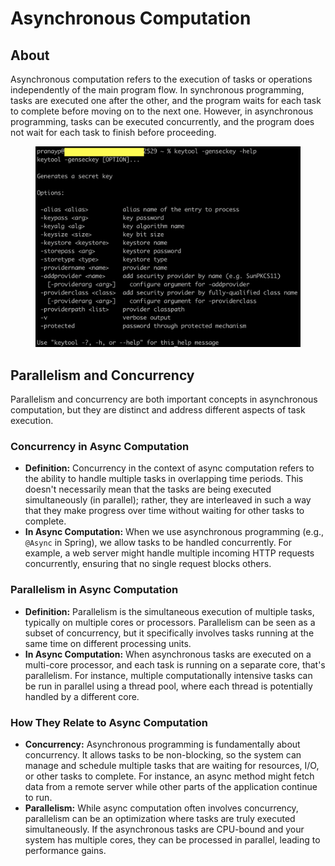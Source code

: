 # Asynchronous Computation

## About

Asynchronous computation refers to the execution of tasks or operations independently of the main program flow. In synchronous programming, tasks are executed one after the other, and the program waits for each task to complete before moving on to the next one. However, in asynchronous programming, tasks can be executed concurrently, and the program does not wait for each task to finish before proceeding.

<figure><img src="../../../.gitbook/assets/image (33).png" alt=""><figcaption></figcaption></figure>

## Parallelism and Concurrency

Parallelism and concurrency are both important concepts in asynchronous computation, but they are distinct and address different aspects of task execution.

### **Concurrency in Async Computation**

* **Definition:** Concurrency in the context of async computation refers to the ability to handle multiple tasks in overlapping time periods. This doesn't necessarily mean that the tasks are being executed simultaneously (in parallel); rather, they are interleaved in such a way that they make progress over time without waiting for other tasks to complete.
* **In Async Computation:** When we use asynchronous programming (e.g., `@Async` in Spring), we allow tasks to be handled concurrently. For example, a web server might handle multiple incoming HTTP requests concurrently, ensuring that no single request blocks others.

### **Parallelism in Async Computation**

* **Definition:** Parallelism is the simultaneous execution of multiple tasks, typically on multiple cores or processors. Parallelism can be seen as a subset of concurrency, but it specifically involves tasks running at the same time on different processing units.
* **In Async Computation:** When asynchronous tasks are executed on a multi-core processor, and each task is running on a separate core, that's parallelism. For instance, multiple computationally intensive tasks can be run in parallel using a thread pool, where each thread is potentially handled by a different core.

### **How They Relate to Async Computation**

* **Concurrency:** Asynchronous programming is fundamentally about concurrency. It allows tasks to be non-blocking, so the system can manage and schedule multiple tasks that are waiting for resources, I/O, or other tasks to complete. For instance, an async method might fetch data from a remote server while other parts of the application continue to run.
* **Parallelism:** While async computation often involves concurrency, parallelism can be an optimization where tasks are truly executed simultaneously. If the asynchronous tasks are CPU-bound and your system has multiple cores, they can be processed in parallel, leading to performance gains.
